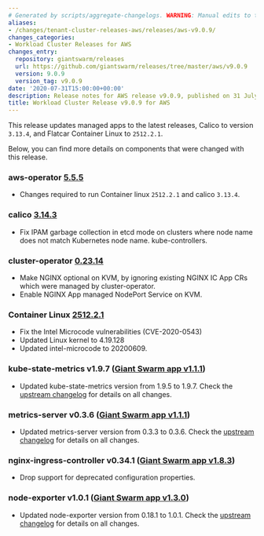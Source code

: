 ```yaml
---
# Generated by scripts/aggregate-changelogs. WARNING: Manual edits to this files will be overwritten.
aliases:
- /changes/tenant-cluster-releases-aws/releases/aws-v9.0.9/
changes_categories:
- Workload Cluster Releases for AWS
changes_entry:
  repository: giantswarm/releases
  url: https://github.com/giantswarm/releases/tree/master/aws/v9.0.9
  version: 9.0.9
  version_tag: v9.0.9
date: '2020-07-31T15:00:00+00:00'
description: Release notes for AWS release v9.0.9, published on 31 July 2020, 15:00
title: Workload Cluster Release v9.0.9 for AWS
---
```


This release updates managed apps to the latest releases, Calico to version `3.13.4`, and Flatcar Container Linux to `2512.2.1`.

Below, you can find more details on components that were changed with this release.

### aws-operator [5.5.5](https://github.com/giantswarm/aws-operator/releases/tag/v5.5.5)

- Changes required to run Container linux `2512.2.1` and calico `3.13.4`.

### calico [3.14.3](https://docs.projectcalico.org/archive/v3.13/release-notes/)

- Fix IPAM garbage collection in etcd mode on clusters where node name does not match Kubernetes node name. kube-controllers.

### cluster-operator [0.23.14](https://github.com/giantswarm/cluster-operator/releases/tag/v0.23.14)

- Make NGINX optional on KVM, by ignoring existing NGINX IC App CRs which were managed by cluster-operator.
- Enable NGINX App managed NodePort Service on KVM.

### Container Linux [2512.2.1](https://www.flatcar-linux.org/releases/#release-2512.2.1)

- Fix the Intel Microcode vulnerabilities (CVE-2020-0543)
- Updated Linux kernel to 4.19.128
- Updated intel-microcode to 20200609.

### kube-state-metrics v1.9.7 ([Giant Swarm app v1.1.1](https://github.com/giantswarm/kube-state-metrics-app/blob/master/CHANGELOG.md#111---2020-07-22))

- Updated kube-state-metrics version from 1.9.5 to 1.9.7. Check the [upstream changelog](https://github.com/kubernetes/kube-state-metrics/blob/master/CHANGELOG.md#v197--2020-05-24) for details on all changes.

### metrics-server v0.3.6 ([Giant Swarm app v1.1.1](https://github.com/giantswarm/metrics-server-app/blob/master/CHANGELOG.md#111---2020-07-23))

- Updated metrics-server version from 0.3.3 to 0.3.6. Check the [upstream changelog](https://github.com/kubernetes-sigs/metrics-server/releases) for details on all changes.

### nginx-ingress-controller v0.34.1 ([Giant Swarm app v1.8.3](https://github.com/giantswarm/nginx-ingress-controller-app/blob/master/CHANGELOG.md#183---2020-07-31))

- Drop support for deprecated configuration properties.

### node-exporter v1.0.1 ([Giant Swarm app v1.3.0](https://github.com/giantswarm/node-exporter-app/blob/master/CHANGELOG.md#130---2020-07-23))

- Updated node-exporter version from 0.18.1 to 1.0.1. Check the [upstream changelog](https://github.com/prometheus/node_exporter/blob/master/CHANGELOG.md#101--2020-06-15) for details on all changes.
